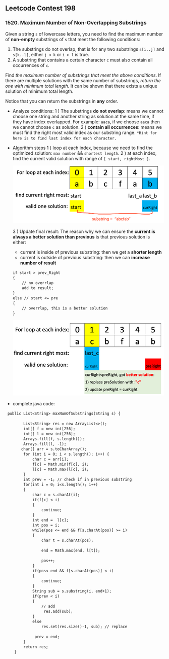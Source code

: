 ## Leetcode Contest 198


### 1520. Maximum Number of Non-Overlapping Substrings


Given a string  `s` of lowercase letters, you need to find the maximum number of  **non-empty**  substrings of `s` that meet the following conditions:

1.  The substrings do not overlap, that is for any two substrings  `s[i..j]`  and  `s[k..l]`, either  `j < k`  or  `i > l` is true.
2.  A substring that contains a certain character `c` must also contain all occurrences of  `c`.

Find  _the maximum number of substrings that meet the above conditions_. If there are multiple solutions with the same number of substrings,  _return the one with minimum total length._ It can be shown that there exists a unique solution of minimum total length.

Notice that you can return the substrings in  **any**  order.

* Analyze conditions:
	1 ) The substrings **do not overlap**: means we cannot choose one string and another string as solution at the same time, if they have index overlapped. For example: `aaca`, if we choose `aaca` then we cannot choose `c` as solution.
	2 )  	**contain all occurrences**: means we must find the right most valid index as our substring range. `*Hint for here is to find last index for each character.`

* Algorithm steps
   1 ) loop at each index, because we need to find the optimized solution: `max number` && `shortest length`.
   2 ) at each index, find the current valid solution with range of `[ start, rightMost ]`.
   
  ![image](../assets/lc1520_00.png ':size=430x164')

   3 ) Update final result:  The reason why we can ensure the **current is always a better solution than previous** is that previous solution is either:
   * current is inside of previous substring: then we get a  **shorter length**
   * current is outside of previous substring: then we can **increase number of result**
   ```
   if start > prev_Right
   {
	   // no overrlap
	   add to result;
   }
   else // start <= pre
   {
	   // overrlap, this is a better solution
   }
   ```
  
  ![image](../assets/lc1520_01.png ':size=415x206')

* complete java code:
```
 public List<String> maxNumOfSubstrings(String s) {
        
        List<String> res = new ArrayList<>();
        int[] f = new int[256];
        int[] l = new int[256];
        Arrays.fill(f, s.length());
        Arrays.fill(l, -1);
       char[] arr = s.toCharArray();
        for (int i = 0; i < s.length(); i++) {
            char c = arr[i];
            f[c] = Math.min(f[c], i);
            l[c] = Math.max(l[c], i);
        }
        int prev = -1; // check if in previous substring
        for(int i = 0; i<s.length(); i++)
        {
            char c = s.charAt(i);
            if(f[c] < i)
            {
                continue;
            }
            int end =  l[c];
            int pos = i;
            while(pos <= end && f[s.charAt(pos)] >= i)
            {
                char t = s.charAt(pos);
                
                end = Math.max(end, l[t]);
                
                pos++;
            }
            if(pos< end && f[s.charAt(pos)] < i)
            {
                continue;
            }
            String sub = s.substring(i, end+1);
            if(prev < i)
            {
                // add
                 res.add(sub);
            }
            else
                res.set(res.size()-1, sub); // replace
            
             prev = end;
        }
        return res;
    }
```
